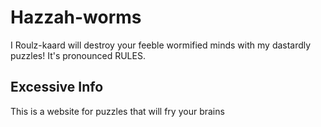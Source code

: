 # Hazzah-worms
I Roulz-kaard will destroy your feeble wormified minds with my dastardly puzzles! It's pronounced RULES.

## Excessive Info
This is a website for puzzles that will fry your brains
